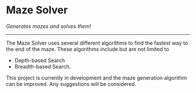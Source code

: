 # Maze Solver
*Generates mazes and solves them!*

___

The Maze Solver uses several different algorithms to find the fastest way to the end of the maze. These algorithms include but are not limited to
* Depth-based Search
* Breadth-based Search.

This project is currently in development and the maze generation algorithm can be improved. Any suggestions will be considered.
